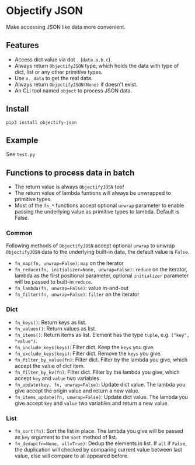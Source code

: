 # Objectify JSON

Make accessing JSON like data more convenient.

## Features

* Access dict value via dot `.` (`data.a.b.c`).
* Always return `ObjectifyJSON` type, which holds the data with type of dict, list or any other primitive types.
* Use `x._data` to get the real data.
* Always return `ObjectifyJSON(None)` if doesn't exist.
* An CLI tool named `object` to process JSON data.

## Install

```
pip3 install objectify-json
```

## Example

See `test.py`

## Functions to process data in batch

* The return value is always `ObjectifyJOSN` too!
* The return value of lambda funtions will always be unwrapped to primitive types.
* Most of the `fn_*` functions accept optional `unwrap` parameter to enable passing the underlying value as primitive types to lambda. Default is False.

### Common

Following methods of `ObjectifyJOSN` accept optional `unwrap` to unwrap `ObjectifyJOSN` data to the underlying built-in data, the default value is `False`.

* `fn_map(fn, unwrap=False)`: `map` on the iterator
* `fn_reduce(fn, initializer=None, unwrap=False)`: `reduce` on the iterator, lambda as the first positional parameter, optional `initializer` parameter will be passed to built-in `reduce`.
* `fn_lambda(fn, unwrap=False)`: value in-and-out
* `fn_filter(fn, unwrap=False)`: `filter` on the iterator

### Dict

* `fn_keys()`: Return keys as list.
* `fn_values()`: Return values as list.
* `fn_items()`: Return items as list. Element has the type `tuple`, e.g. `("key", "value")`.
* `fn_include_keys(keys)`: Filter dict. Keep the `keys` you give.
* `fn_exclude_keys(keys)`: Filter dict. Remove the `keys` you give.
* `fn_filter_by_value(fn)`: Filter dict. Filter by the lambda you give, which accept the value of dict item.
* `fn_filter_by_kv(fn)`: Filter dict. Filter by the lambda you give, which accept `key` and `value` two variables.
* `fn_update(key, fn, unwrap=False)`: Update dict value. The lambda you give accept the origin value and return a new value.
* `fn_items_update(fn, unwrap=False)`: Update dict value. The lambda you give accept `key` and `value` two variables and return a new value.

### List

* `fn_sort(fn)`: Sort the list in place. The lambda you give will be passed as `key` argument to the `sort` method of list.
* `fn_dedup(fn=None, all=True)`: Dedup the elements in list. If `all` if `False`, the duplication will checked by comparing current value between last value, else will compare to all appeared before.
